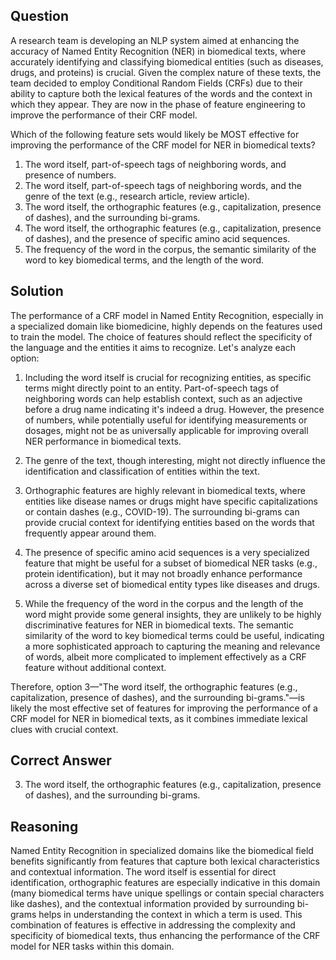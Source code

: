 ## Question

A research team is developing an NLP system aimed at enhancing the accuracy of Named Entity Recognition (NER) in biomedical texts, where accurately identifying and classifying biomedical entities (such as diseases, drugs, and proteins) is crucial. Given the complex nature of these texts, the team decided to employ Conditional Random Fields (CRFs) due to their ability to capture both the lexical features of the words and the context in which they appear. They are now in the phase of feature engineering to improve the performance of their CRF model.

Which of the following feature sets would likely be MOST effective for improving the performance of the CRF model for NER in biomedical texts?

1. The word itself, part-of-speech tags of neighboring words, and presence of numbers.
2. The word itself, part-of-speech tags of neighboring words, and the genre of the text (e.g., research article, review article).
3. The word itself, the orthographic features (e.g., capitalization, presence of dashes), and the surrounding bi-grams.
4. The word itself, the orthographic features (e.g., capitalization, presence of dashes), and the presence of specific amino acid sequences.
5. The frequency of the word in the corpus, the semantic similarity of the word to key biomedical terms, and the length of the word.

## Solution

The performance of a CRF model in Named Entity Recognition, especially in a specialized domain like biomedicine, highly depends on the features used to train the model. The choice of features should reflect the specificity of the language and the entities it aims to recognize. Let's analyze each option:

1. Including the word itself is crucial for recognizing entities, as specific terms might directly point to an entity. Part-of-speech tags of neighboring words can help establish context, such as an adjective before a drug name indicating it's indeed a drug. However, the presence of numbers, while potentially useful for identifying measurements or dosages, might not be as universally applicable for improving overall NER performance in biomedical texts.
   
2. The genre of the text, though interesting, might not directly influence the identification and classification of entities within the text.

3. Orthographic features are highly relevant in biomedical texts, where entities like disease names or drugs might have specific capitalizations or contain dashes (e.g., COVID-19). The surrounding bi-grams can provide crucial context for identifying entities based on the words that frequently appear around them.

4. The presence of specific amino acid sequences is a very specialized feature that might be useful for a subset of biomedical NER tasks (e.g., protein identification), but it may not broadly enhance performance across a diverse set of biomedical entity types like diseases and drugs.

5. While the frequency of the word in the corpus and the length of the word might provide some general insights, they are unlikely to be highly discriminative features for NER in biomedical texts. The semantic similarity of the word to key biomedical terms could be useful, indicating a more sophisticated approach to capturing the meaning and relevance of words, albeit more complicated to implement effectively as a CRF feature without additional context.

Therefore, option 3—"The word itself, the orthographic features (e.g., capitalization, presence of dashes), and the surrounding bi-grams."—is likely the most effective set of features for improving the performance of a CRF model for NER in biomedical texts, as it combines immediate lexical clues with crucial context.

## Correct Answer

3. The word itself, the orthographic features (e.g., capitalization, presence of dashes), and the surrounding bi-grams.

## Reasoning

Named Entity Recognition in specialized domains like the biomedical field benefits significantly from features that capture both lexical characteristics and contextual information. The word itself is essential for direct identification, orthographic features are especially indicative in this domain (many biomedical terms have unique spellings or contain special characters like dashes), and the contextual information provided by surrounding bi-grams helps in understanding the context in which a term is used. This combination of features is effective in addressing the complexity and specificity of biomedical texts, thus enhancing the performance of the CRF model for NER tasks within this domain.